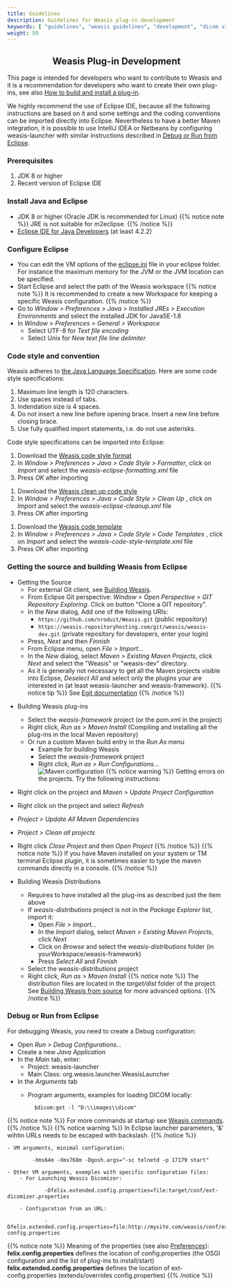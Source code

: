 ```yaml
---
title: Guidelines
description: Guidelines for Weasis plug-in development
keywords: [ "guidelines", "weasis guidelines", "development", "dicom viewer", "free dicom viewer", "open source dicom viewer", "weasis dicom viewer",  "multi-platform dicom viewer", "dicom", "pacs", "pacs viewer" ]
weight: 50
---
```



## <center>Weasis Plug-in Development</center>

This page is intended for developers who want to contribute to Weasis and it is a recommendation for developers who want to create their own plug-ins, see also [How to build and install a plug-in](../../basics/customize/build-plugins).

We highly recommend the use of Eclipse IDE, because all the following instructions are based on it and some settings and the coding conventions can be imported directly into Eclipse. Nevertheless to have a better Maven integration, it is possible to use IntelliJ IDEA or Netbeans by configuring weasis-launcher with similar instructions described in [Debug or Run from Eclipse](#debug-or-run-from-eclipse).

### Prerequisites

1. JDK 8 or higher
2. Recent version of Eclipse IDE

### Install Java and Eclipse

- JDK 8 or higher (Oracle JDK is recommended for Linux)
{{% notice note %}}
JRE is not suitable for m2eclipse.
{{% /notice %}}
- <a target="_blank" href="http://www.eclipse.org/downloads/eclipse-packages/">Eclipse IDE for Java Developers</a> (at least 4.2.2)

### Configure Eclipse

-  You can edit the VM options of the <a target="_blank" href="http://wiki.eclipse.org/Eclipse.ini">eclipse.ini</a> file in your eclipse folder. For instance the maximum memory for the JVM or the JVM location can be specified.
-  Start Eclipse and select the path of the Weasis workspace
{{% notice note %}}
It is recommended to create a new Workspace for keeping a specific Weasis configuration.
{{% /notice %}}
-  Go to *Window > Preferences > Java > Installed JREs > Execution Environments* and select the installed JDK for JavaSE-1.8
- In *Window > Preferences > General > Workspace*
    - Select UTF-8 for *Text file encoding*
    - Select Unix for *New text file line delimiter*

### Code style and convention

Weasis adheres to <a target="_blank" href="https://docs.oracle.com/javase/specs/">the Java Language Specification</a>. Here are some code style specifications:

1. Maximum line length is 120 characters.
2. Use spaces instead of tabs.
3. Indendation size is 4 spaces.
4. Do not insert a new line before opening brace. Insert a new line before closing brace.
5. Use fully qualified import statements, i.e. do not use asterisks.

Code style specifications can be imported into Eclipse:

1. Download the <a target="_blank" href="/attachments/weasis-eclipse-formatting.xml" download>Weasis code style format</a>
1. In *Window > Preferences > Java > Code Style > Formatter*, click on *Import* and select the *weasis-eclipse-formatting.xml* file
1. Press *OK* after importing

<!-- -->
1. Download the <a target="_blank" href="/attachments/weasis-eclipse-cleanup.xml" download>Weasis clean up code style</a>
1. In *Window > Preferences > Java > Code Style > Clean Up* , click on *Import* and select the *weasis-eclipse-cleanup.xml* file
1. Press *OK* after importing

<!-- -->
1. Download the <a target="_blank" href="/attachments/weasis-code-style-template.xml" download>Weasis code template</a>
1. In *Window > Preferences > Java > Code Style > Code Templates* , click on *Import* and select the *weasis-code-style-template.xml* file
1. Press *OK* after importing

### Getting the source and building Weasis from Eclipse

- Getting the Source
    - For external Git client, see [Building Weasis](../building-weasis).
    - From Eclipse Git perspective: *Window > Open Perspective > GIT Repository Exploring*. Click on button "Clone a GIT repository".
    - In the *New* dialog, Add one of the following URIs:
        - `https://github.com/nroduit/Weasis.git` (public repository)
        - `https://weasis.repositoryhosting.com/git/weasis/weasis-dev.git` (private repository for developers, enter your login)
    - Press, *Next* and then *Finnish*
    - From Eclipse menu, open *File > Import...*
    - In the *New* dialog, select *Maven > Existing Maven Projects*, click *Next* and select the "Weasis" or "weasis-dev" directory.
    - As it is generally not necessary to get all the Maven projects visible into Eclipse, *Deselect* *All* and select only the plugins your are interested in (at least weasis-launcher and weasis-framework).
{{% notice tip %}}
See <a target="_blank" href="http://wiki.eclipse.org/EGit/User_Guide">Egit documentation</a>
{{% /notice %}}

<!-- -->
- Building Weasis plug-ins
    - Select the *weasis-framework* project (or the pom.xml in the project)
    - Right click, *Run as > Maven Install* (Compiling and installing all the plug-ins in the local Maven repository)
    - Or run a custom Maven build entry in the *Run As* menu
        - Example for building Weasis
        - Select the *weasis-framework* project
        - Right click, *Run as > Run Configurations...*
![Maven configuration](/images/conf/mvn-run-cfg.png)
{{% notice warning %}}
Getting errors on the projects. Try the following instructions:

- Right click on the project and *Maven > Update Project Configuration*
- Right click on the project and select *Refresh*
- *Project > Update All Maven Dependencies*
- *Project > Clean all projects*
- Right click *Close Project* and then *Open Project*
{{% /notice %}}
{{% notice note %}}
If you have Maven installed on your system or TM terminal Eclipse plugin, it is sometimes easier to type the maven commands directly in a console.
{{% /notice %}}


- Building Weasis Distributions
    - Requires to have installed all the plug-ins as described just the item above
    - If *weasis-distributions* project is not in the *Package Explorer* list, import it:
        - Open *File > Import...*
        - In the *Import* dialog, select *Maven > Existing Maven Projects*, click *Next*
        - Click on *Browse* and select the *weasis-distributions* folder (in yourWorkspace/weasis-framework)
        - Press *Select All* and *Finnish*
    - Select the *weasis-distributions* project
    - Right click, *Run as > Maven Install*
{{% notice note %}}
The distribution files are located in the *target/dist* folder of the project.<br> See [Building Weasis from source](../building-weasis) for more advanced options.
{{% /notice %}}

### Debug or Run from Eclipse

For debugging Weasis, you need to create a Debug configuration:

- Open *Run > Debug Configurations...*
- Create a new *Java Application*
- In the *Main* tab, enter:
    - Project: weasis-launcher
    - Main Class: org.weasis.launcher.WeasisLauncher
- In the *Arguments* tab
    - Program arguments, examples for loading DICOM locally:

            $dicom:get -l "D:\\images\\dicom"
{{% notice note %}}
For more commands at startup see [Weasis commands](../../basics/commands).
{{% /notice %}}
{{% notice warning %}}
In Eclipse launcher parameters, '&' wihtin URLs needs to be escaped with backslash.
{{% /notice %}}

    - VM arguments, minimal configuration:

            -Xms64m -Xmx768m -Dgosh.args="-sc telnetd -p 17179 start"

    - Other VM arguments, exemples with specific configuration files:
        - For Launching Weasis Dicomizer:

                -Dfelix.extended.config.properties=file:target/conf/ext-dicomizer.properties

        - Configuration from an URL:

                -Dfelix.extended.config.properties=file:http://mysite.com/weasis/conf/ext-config.properties
{{% notice note %}}
Meaning of the properties (see also [Preferences](../../basics/customize/preferences)):<br>
**felix.config.properties** defines the location of config.properties (the OSGI configuration and the list of plug-ins to install/start)<br>
**felix.extended.config.properties** defines the location of ext-config.properties (extends/overrides config.properties)
{{% /notice %}}
